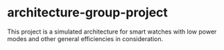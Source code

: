 # architecture-group-project

This project is a simulated architecture for smart watches with low power modes and other general efficiencies in consideration.